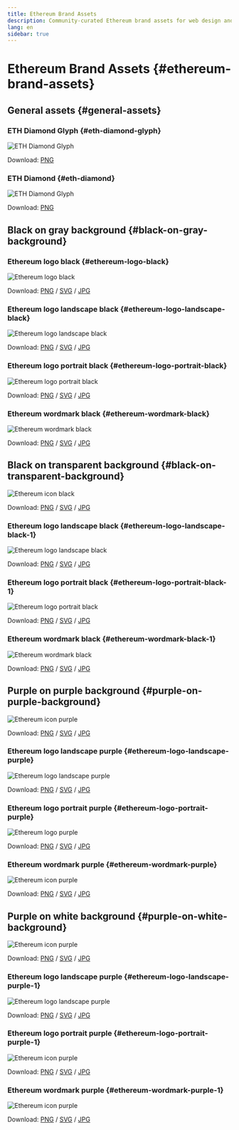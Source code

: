 ```yaml
---
title: Ethereum Brand Assets
description: Community-curated Ethereum brand assets for web design and development.
lang: en
sidebar: true
---
```


<!-- TODO find better way to do this -->
<div class="assets-page">

# Ethereum Brand Assets {#ethereum-brand-assets}

## General assets {#general-assets}

### ETH Diamond Glyph {#eth-diamond-glyph}

![ETH Diamond Glyph](./eth-diamond-glyph.png)

Download: [PNG](./eth-diamond-glyph.png)

### ETH Diamond {#eth-diamond}

![ETH Diamond Glyph](./eth-diamond.png)

Download: [PNG](./eth-diamond.png)

## Black on gray background {#black-on-gray-background}

### Ethereum logo black {#ethereum-logo-black}

![Ethereum logo black](./logo-black-gray/ethereum-icon-black.png)

Download: [PNG](./logo-black-gray/ethereum-icon-black.png) / [SVG](./logo-black-gray/ethereum-icon-black.svg) / [JPG](./logo-black-gray/ethereum-icon-black.jpg)

### Ethereum logo landscape black {#ethereum-logo-landscape-black}

![Ethereum logo landscape black](./logo-black-gray/ethereum-logo-landscape-black.png)

Download: [PNG](./logo-black-gray/ethereum-logo-landscape-black.png) / [SVG](./logo-black-gray/ethereum-logo-landscape-black.svg) / [JPG](./logo-black-gray/ethereum-logo-landscape-black.jpg)

### Ethereum logo portrait black {#ethereum-logo-portrait-black}

![Ethereum logo portrait black](./logo-black-gray/ethereum-logo-portrait-black.png)

Download: [PNG](./logo-black-gray/ethereum-logo-portrait-black.png) / [SVG](./logo-black-gray/ethereum-logo-portrait-black.svg) / [JPG](./logo-black-gray/ethereum-logo-portrait-black.jpg)

### Ethereum wordmark black {#ethereum-wordmark-black}

![Ethereum wordmark black](./logo-black-gray/ethereum-wordmark-black.png)

Download: [PNG](./logo-black-gray/ethereum-wordmark-black.png) / [SVG](./logo-black-gray/ethereum-wordmark-black.svg) / [JPG](./logo-black-gray/ethereum-wordmark-black.jpg)

## Black on transparent background {#black-on-transparent-background}

![Ethereum icon black](./logo-black-white/ethereum-icon-black.png)

Download: [PNG](./logo-black-white/ethereum-icon-black.png) / [SVG](./logo-black-white/ethereum-icon-black.svg) / [JPG](./logo-black-white/ethereum-icon-black.jpg)

### Ethereum logo landscape black {#ethereum-logo-landscape-black-1}

![Ethereum logo landscape black](./logo-black-white/ethereum-logo-landscape-black.png)

Download: [PNG](./logo-black-white/ethereum-logo-landscape-black.png) / [SVG](./logo-black-white/ethereum-logo-landscape-black.svg) / [JPG](./logo-black-white/ethereum-logo-landscape-black.jpg)

### Ethereum logo portrait black {#ethereum-logo-portrait-black-1}

![Ethereum logo portrait black](./logo-black-white/ethereum-logo-portrait-black.png)

Download: [PNG](./logo-black-white/ethereum-logo-portrait-black.png) / [SVG](./logo-black-white/ethereum-logo-portrait-black.svg) / [JPG](./logo-black-white/ethereum-logo-portrait-black.jpg)

### Ethereum wordmark black {#ethereum-wordmark-black-1}

![Ethereum wordmark black](./logo-black-white/ethereum-wordmark-black.png)

Download: [PNG](./logo-black-white/ethereum-wordmark-black.png) / [SVG](./logo-black-white/ethereum-wordmark-black.svg) / [JPG](./logo-black-white/ethereum-wordmark-black.jpg)

## Purple on purple background {#purple-on-purple-background}

![Ethereum icon purple](./logo-purple-purple/ethereum-icon-purple.png)

Download: [PNG](./logo-purple-purple/ethereum-icon-purple.png) / [SVG](./logo-purple-purple/ethereum-icon-purple.svg) / [JPG](./logo-purple-purple/ethereum-icon-purple.jpg)

### Ethereum logo landscape purple {#ethereum-logo-landscape-purple}

![Ethereum logo landscape purple](./logo-purple-purple/ethereum-logo-landscape-purple.png)

Download: [PNG](./logo-purple-purple/ethereum-logo-landscape-purple.png) / [SVG](./logo-purple-purple/ethereum-logo-landscape-purple.svg) / [JPG](./logo-purple-purple/ethereum-logo-landscape-purple.jpg)

### Ethereum logo portrait purple {#ethereum-logo-portrait-purple}

![Ethereum logo purple](./logo-purple-purple/ethereum-logo-portrait-purple.png)

Download: [PNG](./logo-purple-purple/ethereum-logo-portrait-purple.png) / [SVG](./logo-purple-purple/ethereum-logo-portrait-purple.svg) / [JPG](./logo-purple-purple/ethereum-logo-portrait-purple.jpg)

### Ethereum wordmark purple {#ethereum-wordmark-purple}

![Ethereum icon purple](./logo-purple-purple/ethereum-wordmark-purple.png)

Download: [PNG](./logo-purple-purple/ethereum-wordmark-purple.png) / [SVG](./logo-purple-purple/ethereum-wordmark-purple.svg) / [JPG](./logo-purple-purple/ethereum-wordmark-purple.jpg)

## Purple on white background {#purple-on-white-background}

![Ethereum icon purple](./logo-purple-white/ethereum-icon-purple.png)

Download: [PNG](./logo-purple-white/ethereum-icon-purple.png) / [SVG](./logo-purple-white/ethereum-icon-purple.svg) / [JPG](./logo-purple-white/ethereum-icon-purple.jpg)

### Ethereum logo landscape purple {#ethereum-logo-landscape-purple-1}

![Ethereum logo landscape purple](./logo-purple-white/ethereum-logo-landscape-purple.png)

Download: [PNG](./logo-purple-white/ethereum-logo-landscape-purple.png) / [SVG](./logo-purple-white/ethereum-logo-landscape-purple.svg) / [JPG](./logo-purple-white/ethereum-logo-landscape-purple.jpg)

### Ethereum logo portrait purple {#ethereum-logo-portrait-purple-1}

![Ethereum icon purple](./logo-purple-white/ethereum-logo-portrait-purple.png)

Download: [PNG](./logo-purple-white/ethereum-logo-portrait-purple.png) / [SVG](./logo-purple-white/ethereum-logo-portrait-purple.svg) / [JPG](./logo-purple-white/ethereum-logo-portrait-purple.jpg)

### Ethereum wordmark purple {#ethereum-wordmark-purple-1}

![Ethereum icon purple](./logo-purple-white/ethereum-wordmark-purple.png)

Download: [PNG](./logo-purple-white/ethereum-wordmark-purple.png) / [SVG](./logo-purple-white/ethereum-wordmark-purple.svg) / [JPG](./logo-purple-white/ethereum-wordmark-purple.jpg)

</div>
